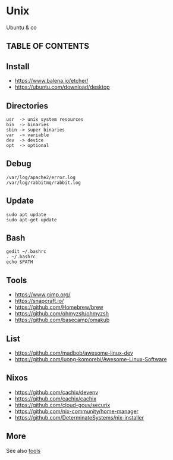 # Unix

Ubuntu & co

## TABLE OF CONTENTS
<!-- toc -->

## Install

- https://www.balena.io/etcher/
- https://ubuntu.com/download/desktop

## Directories

```
usr  -> unix system resources
bin  -> binaries
sbin -> super binaries
var  -> variable
dev  -> device
opt  -> optional
```

## Debug

```
/var/log/apache2/error.log
/var/log/rabbitmq/rabbit.log
```

## Update

```
sudo apt update
sudo apt-get update  
```

## Bash

```
gedit ~/.bashrc
. ~/.bashrc
echo $PATH
```

## Tools

- https://www.gimp.org/
- https://snapcraft.io/
- https://github.com/Homebrew/brew
- https://github.com/ohmyzsh/ohmyzsh
- https://github.com/basecamp/omakub

## List

- https://github.com/madbob/awesome-linux-dev
- https://github.com/luong-komorebi/Awesome-Linux-Software

## Nixos

- https://github.com/cachix/devenv
- https://github.com/cachix/cachix
- https://github.com/cloud-gouv/securix
- https://github.com/nix-community/home-manager
- https://github.com/DeterminateSystems/nix-installer

## More

See also [tools](https://github.com/pegaltier/utils-dev/blob/master/utils-tools.md)